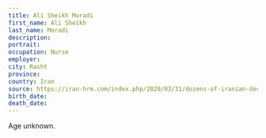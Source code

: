 ```yaml
---
title: Ali Sheikh Moradi
first_name: Ali Sheikh
last_name: Moradi
description: 
portrait: 
occupation: Nurse
employer: 
city: Rasht
province: 
country: Iran
source: https://iran-hrm.com/index.php/2020/03/31/dozens-of-iranian-doctors-died-during-irans-coronavirus-crisis/
birth_date: 
death_date: 
---
```


Age unknown.